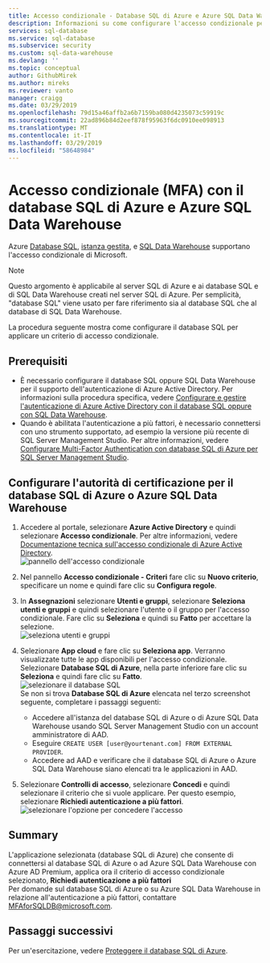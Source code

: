```yaml
---
title: Accesso condizionale - Database SQL di Azure e Azure SQL Data Warehouse | Microsoft Docs
description: Informazioni su come configurare l'accesso condizionale per il database SQL di Azure e Azure SQL Data Warehouse.
services: sql-database
ms.service: sql-database
ms.subservice: security
ms.custom: sql-data-warehouse
ms.devlang: ''
ms.topic: conceptual
author: GithubMirek
ms.author: mireks
ms.reviewer: vanto
manager: craigg
ms.date: 03/29/2019
ms.openlocfilehash: 79d15a46affb2a6b7159ba080d4235073c59919c
ms.sourcegitcommit: 22ad896b84d2eef878f95963f6dc0910ee098913
ms.translationtype: MT
ms.contentlocale: it-IT
ms.lasthandoff: 03/29/2019
ms.locfileid: "58648984"
---
```

# <a name="conditional-access-mfa-with-azure-sql-database-and-data-warehouse"></a>Accesso condizionale (MFA) con il database SQL di Azure e Azure SQL Data Warehouse  

Azure [Database SQL](sql-database-technical-overview.md), [istanza gestita](sql-database-managed-instance.md), e [SQL Data Warehouse](../sql-data-warehouse/sql-data-warehouse-overview-what-is.md) supportano l'accesso condizionale di Microsoft. 

> [!NOTE]
> Questo argomento è applicabile al server SQL di Azure e ai database SQL e di SQL Data Warehouse creati nel server SQL di Azure. Per semplicità, "database SQL" viene usato per fare riferimento sia al database SQL che al database di SQL Data Warehouse.

La procedura seguente mostra come configurare il database SQL per applicare un criterio di accesso condizionale.  

## <a name="prerequisites"></a>Prerequisiti  
- È necessario configurare il database SQL oppure SQL Data Warehouse per il supporto dell'autenticazione di Azure Active Directory. Per informazioni sulla procedura specifica, vedere [Configurare e gestire l'autenticazione di Azure Active Directory con il database SQL oppure con SQL Data Warehouse](sql-database-aad-authentication-configure.md).  
- Quando è abilitata l'autenticazione a più fattori, è necessario connettersi con uno strumento supportato, ad esempio la versione più recente di SQL Server Management Studio. Per altre informazioni, vedere [Configurare Multi-Factor Authentication con database SQL di Azure per SQL Server Management Studio](sql-database-ssms-mfa-authentication-configure.md).  

## <a name="configure-ca-for-azure-sql-dbdw"></a>Configurare l'autorità di certificazione per il database SQL di Azure o Azure SQL Data Warehouse  
1. Accedere al portale, selezionare **Azure Active Directory** e quindi selezionare **Accesso condizionale**. Per altre informazioni, vedere [Documentazione tecnica sull'accesso condizionale di Azure Active Directory](https://docs.microsoft.com/azure/active-directory/active-directory-conditional-access-technical-reference).  
   ![pannello dell'accesso condizionale](./media/sql-database-conditional-access/conditional-access-blade.png) 
     
2. Nel pannello **Accesso condizionale - Criteri** fare clic su **Nuovo criterio**, specificare un nome e quindi fare clic su **Configura regole**.  
3. In **Assegnazioni** selezionare **Utenti e gruppi**, selezionare **Seleziona utenti e gruppi** e quindi selezionare l'utente o il gruppo per l'accesso condizionale. Fare clic su **Seleziona** e quindi su **Fatto** per accettare la selezione.  
   ![seleziona utenti e gruppi](./media/sql-database-conditional-access/select-users-and-groups.png)  

4. Selezionare **App cloud** e fare clic su **Seleziona app**. Verranno visualizzate tutte le app disponibili per l'accesso condizionale. Selezionare **Database SQL di Azure**, nella parte inferiore fare clic su **Seleziona** e quindi fare clic su **Fatto**.  
   ![selezionare il database SQL](./media/sql-database-conditional-access/select-sql-database.png)  
   Se non si trova **Database SQL di Azure** elencata nel terzo screenshot seguente, completare i passaggi seguenti:   
   - Accedere all'istanza del database SQL di Azure o di Azure SQL Data Warehouse usando SQL Server Management Studio con un account amministratore di AAD.  
   - Eseguire `CREATE USER [user@yourtenant.com] FROM EXTERNAL PROVIDER`.  
   - Accedere ad AAD e verificare che il database SQL di Azure o Azure SQL Data Warehouse siano elencati tra le applicazioni in AAD.  

5. Selezionare **Controlli di accesso**, selezionare **Concedi** e quindi selezionare il criterio che si vuole applicare. Per questo esempio, selezionare **Richiedi autenticazione a più fattori**.  
   ![selezionare l'opzione per concedere l'accesso](./media/sql-database-conditional-access/grant-access.png)  

## <a name="summary"></a>Summary  
L'applicazione selezionata (database SQL di Azure) che consente di connettersi al database SQL di Azure o ad Azure SQL Data Warehouse con Azure AD Premium, applica ora il criterio di accesso condizionale selezionato, **Richiedi autenticazione a più fattori**  
Per domande sul database SQL di Azure o su Azure SQL Data Warehouse in relazione all'autenticazione a più fattori, contattare MFAforSQLDB@microsoft.com.  

## <a name="next-steps"></a>Passaggi successivi  

Per un'esercitazione, vedere [Proteggere il database SQL di Azure](sql-database-security-tutorial.md).
